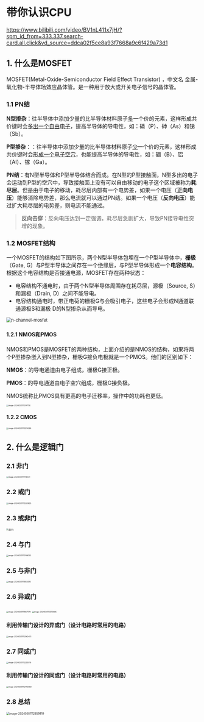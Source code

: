 # 带你认识CPU

https://www.bilibili.com/video/BV1nL411x7jH/?spm_id_from=333.337.search-card.all.click&vd_source=ddca02f5ce8a93f7668a9c6f429a73d1

## 1. 什么是MOSFET

MOSFET(Metal-Oxide-Semiconductor Field Effect Transistor) ，中文名 金属-氧化物-半导体场效应晶体管。是一种用于放大或开关电子信号的晶体管。

### 1.1 PN结

**N型掺杂**：往半导体中添加少量的比半导体材料原子<u>多</u>一个价的元素，这样形成共价键时会<u>多出一个自由电子</u>，提高半导体的导电性，如：磷（P）、砷（As）和锑（Sb）。

**P型掺杂**：：往半导体中添加少量的比半导体材料原子<u>少</u>一个价的元素，这样形成共价键时会<u>形成一个电子空穴</u>，也能提高半导体的导电性，如：硼（B）、铝（Al）、镓（Ga）。

**PN结**：有N型半导体和P型半导体结合而成。在N型的P型接触面，N型多出的电子会运动到P型的空穴中，导致接触面上没有可以自由移动的电子这个区域被称为**耗尽层**。但是由于电子的移动，耗尽层内部有一个电势差，如果一个电压（**正向电压**）能够消除电势差，那么电流就可以通过PN结。如果一个电压（**反向电压**）能过扩大耗尽层的电势差，则电流不能通过。

> **反向击穿**：反向电压达到一定强调，耗尽层急剧扩大，导致PN接导电性突增的现象。

### 1.2 MOSFET结构

一个MOSFET的结构如下图所示，两个N型半导体包埋在一个P型半导体中，**栅极**（Gate, G）与P型半导体之间存在一个绝缘层，与P型半导体形成一个**电容结构**。根据这个电容结构是否接通电源，MOSFET存在两种状态：

- 电容结构不通电时，由于两个N型半导体周围存在耗尽层，源极（Source, S）和漏极（Drain, D）之间不能导电。
- 电容结构通电时，带正电荷的栅极G与会吸引电子，这些电子会形成N通道联通源极S和漏极 D的N型掺杂从而导电。

<img src=".\n-channel-mosfet.jpg" alt="n-channel-mosfet" style="zoom:80%;" />

#### 1.2.1 NMOS和PMOS

NMOS和PMOS是MOSFET的两种结构，上面介绍的是NMOS的结构，如果将两个P型掺杂嵌入到N型掺杂，栅极G接负电极就是一个PMOS。他们的区别如下：

**NMOS**：的导电通道由电子组成，栅极G接正极。

**PMOS**：的导电通道由电子空穴组成，栅极G接负极。

NMOS统称比PMOS具有更高的电子迁移率，操作中的功耗也更低。

<img src=".\image-20240301110147116.png" alt="image-20240301110147116" style="zoom: 33%;" />

#### 1.2.2 CMOS

<img src=".\image-20240301110514596.png" alt="image-20240301110514596" style="zoom:33%;" />

## 2. 什么是逻辑门

### 2.1 非门

<img src=".\image-20240301111110331.png" alt="image-20240301111110331" style="zoom:33%;" />

### 2.2 或门

<img src=".\image-20240301111220835.png" alt="image-20240301111220835" style="zoom:33%;" />

### 2.3 或非门

<img src=".\或非门.png" alt="或非门" style="zoom:33%;" />

### 2.4 与门

<img src=".\与门.png" alt="image-20240301111748092" style="zoom:33%;" />

### 2.5 与非门

<img src=".\与非门.png" alt="image-20240301111853010" style="zoom:33%;" />

### 2.6 异或门

<img src=".\异或门1.png" alt="image-20240301111957179" style="zoom:33%;" />

<img src=".\异或门2.png" alt="image-20240301112110685" style="zoom:33%;" />

#### 利用传输门设计的异或门（设计电路时常用的电路）

<img src=".\image-20240301112542451.png" alt="image-20240301112542451" style="zoom:33%;" />

### 2.7 同或门

<img src=".\image-20240301112255018.png" alt="image-20240301112255018" style="zoom:33%;" />

#### 利用传输门设计的同或门（设计电路时常用的电路）

<img src=".\image-20240301112743069.png" alt="image-20240301112743069" style="zoom:33%;" />

### 2.8 总结

<img src=".\image-20240301112859919.png" alt="image-20240301112859919" style="zoom: 50%;" />
